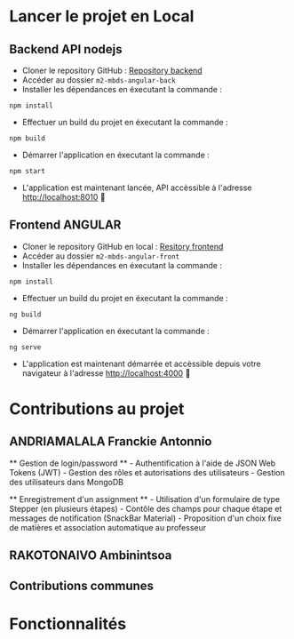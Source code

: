 # Lancer le projet en Local

## Backend API nodejs
- Cloner le repository GitHub : [Repository backend](https://github.comFranckieAndria/m2-mbds-angular-back.git)
- Accéder au dossier `m2-mbds-angular-back`
- Installer les dépendances en éxecutant la commande :
```
npm install
```
- Effectuer un build du projet en éxecutant la commande :
```
npm build
```
- Démarrer l'application en éxecutant la commande : 
```
npm start
```
- L'application est maintenant lancée, API accèssible à l'adresse [http://localhost:8010](http://localhost:8010) :tada:

## Frontend ANGULAR
- Cloner le repository GitHub en local : [Resitory frontend](https://github.com/FranckieAndria/m2-mbds-angular-front.git)
- Accéder au dossier `m2-mbds-angular-front`
- Installer les dépendances en éxecutant la commande :
```
npm install
```
- Effectuer un build du projet en éxecutant la commande :
```
ng build
```
- Démarrer l'application en éxecutant la commande :
```
ng serve
```
- L'application est maintenant démarrée et accèssible depuis votre navigateur à l'adresse [http://localhost:4000](http://localhost:4000) :tada:

# Contributions au projet

## ANDRIAMALALA Franckie Antonnio
** Gestion de login/password **
    - Authentification à l'aide de JSON Web Tokens (JWT)
    - Gestion des rôles et autorisations des utilisateurs
    - Gestion des utilisateurs dans MongoDB

** Enregistrement d'un assignment **
    - Utilisation d'un formulaire de type Stepper (en plusieurs étapes)
    - Contôle des champs pour chaque étape et messages de notification (SnackBar Material)
    - Proposition d'un choix fixe de matières et association automatique au professeur


## RAKOTONAIVO Ambinintsoa

## Contributions communes


# Fonctionnalités
